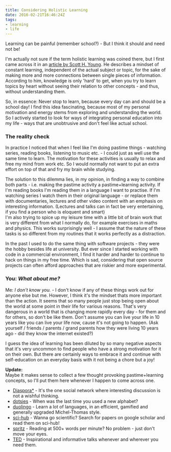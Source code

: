 ```yaml
---
title: Considering Holistic Learning
date: 2016-02-21T16:46:24Z
tags:
- learning
- life
---
```


Learning can be painful (remember school?) - But I think it should and need not be!

<!--more-->

I'm actually not sure if the term holistic learning was coined there, but I first came across it in an [article by Scott H. Young](https://www.scotthyoung.com/blog/2007/03/25/how-to-ace-your-finals-without-studying/). He describes a mindset of constant learning, independent of the actual subject or topic, for the sake of making more and more connections between single pieces of information. According to him, knowledge is only 'hard' to get, when you try to learn topics by heart without seeing their relation to other concepts - and thus, without understanding them.

So, in essence: Never stop to learn, because every day can and should be a school day! I find this idea fascinating, because most of my personal motivation and energy stems from exploring and understanding the world. So I actively started to look for ways of integrating personal education into my life - ways that are unobtrusive and don't feel like actual school.

### The reality check

In practice I noticed that when I feel like I'm doing pastime things - watching series, reading books, listening to music etc. - I could just as well use the same time to learn. The motivation for these activities is usually to relax and free my mind from work etc. So I would normally not want to put an extra effort on top of that and fry my brain while studying.

The solution to this dilemma lies, in my opinion, in finding a way to combine both parts - i.e. making the pastime activity a pastime+learning activity. If I'm reading books I'm reading them in a language I want to practise. If I'm watching series I watch them in their original language - or replace them with documentaries, lectures and other video content with an emphasis on interesting information. (Lectures and talks can in fact be very entertaining, if you find a person who is eloquent and smart)<br/>
I'm also trying to spice up my leisure time with a little bit of brain work that is very different from what I normally do, for example exercises in maths and physics. This works surprisingly well - I assume that the nature of these tasks is so different from my routines that it works perfectly as a distraction.

In the past I used to do the same thing with software projects - they were the hobby besides life at university. But ever since I started working with code in a commercial environment, I find it harder and harder to continue to hack on things in my free time. Which is sad, considering that open source projects can often afford approaches that are riskier and more experimental.

### You: _What about me?_

Me: _I don't know you._ - I don't know if any of these things work out for anyone else but me. However, I think it's the mindset thats more important than the action. It seems that so many people just stop being open about the world at some point in their life for various reasons. That's very dangerous in a world that is changing more rapidly every day - for them and for others, so don't be like them. Don't assume you can live your life in 10 years like you can live your life now, cause it's not going to happen. (Ask yourself / friends / parents / grand parents how they were living 10 years ago - did they know the internet existed?)

I guess the idea of learning has been diluted by so many negative aspects that it's very uncommon to find people who have a strong motivation for it on their own. But there are certainly ways to embrace it and continue with self-education on an everyday basis with it not being a chore but a joy!

**Update:**<br/>
Maybe it makes sense to collect a few thought provoking pastime+learning concepts, so I'll put them here whenever I happen to come across one.

* [Diaspora\*](https://joindiaspora.com/) - It's the one social network where interesting discussion is not a wishful thinking.
* [dotsies](http://dotsies.org/) - When was the last time you used a new alphabet?
* [duolingo](https://www.duolingo.com) - Learn a lot of languages, in an efficient, gamified and generally upgraded Michel-Thomas style.
* [sci-hub](https://en.wikipedia.org/wiki/Sci-Hub) - Wanna go scientific? Search for papers on google scholar and read them on sci-hub!
* [spritz](http://spritzinc.com/) - Reading at 500+ words per minute? No problem - just don't move your eyes.
* [TED](https://www.ted.com/talks) - Inspirational and informative talks whenever and wherever you need them.
